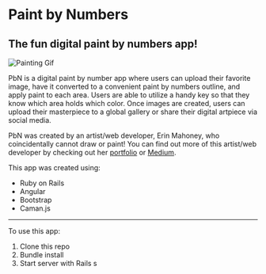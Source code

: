 # Paint by Numbers
## The fun digital paint by numbers app!

![Painting Gif](https://media.giphy.com/media/iZGdUWMcG3APe/giphy.gif "Woman Painting")

PbN is a digital paint by number app where users can upload their favorite image, have it converted to a convenient paint by numbers outline, and apply paint to each area.  Users are able to utilize a handy key so that they know which area holds which color.  Once images are created, users can upload their masterpiece to a global gallery or share their digital artpiece via social media.

PbN was created by an artist/web developer, Erin Mahoney, who coincidentally cannot draw or paint!  You can find out more of this artist/web developer by checking out her [portfolio](http://erinmahoneydev.com/) or [Medium](https://medium.com/@ErinTheRad).

This app was created using:

- Ruby on Rails
- Angular
- Bootstrap
- Caman.js

---

To use this app:

1. Clone this repo
2. Bundle install
3. Start server with Rails s





